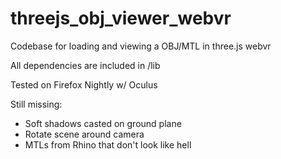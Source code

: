 # threejs_obj_viewer_webvr

Codebase for loading and viewing a OBJ/MTL in three.js webvr

All dependencies are included in /lib 

Tested on Firefox Nightly w/ Oculus 

Still missing:

- Soft shadows casted on ground plane
- Rotate scene around camera
- MTLs from Rhino that don't look like hell
